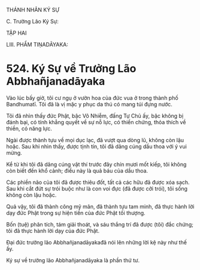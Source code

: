 THÁNH NHÂN KÝ SỰ

C. Trưởng Lão Ký Sự:

TẬP HAI

LIII. PHẨM TIṆADĀYAKA:

# 524. Ký Sự về Trưởng Lão Abbhañjanadāyaka

Vào lúc bấy giờ, tôi cư ngụ ở vườn hoa của đức vua ở trong thành phố Bandhumatī. Tôi đã là vị mặc y phục da thú có mang túi đựng nước.

Tôi đã nhìn thấy đức Phật, bậc Vô Nhiễm, đấng Tự Chủ ấy, bậc không bị đánh bại, có tính khẳng quyết về sự nỗ lực, có thiền chứng, thỏa thích về thiền, có năng lực.

Ngài được thành tựu về mọi dục lạc, đã vượt qua dòng lũ, không còn lậu hoặc. Sau khi nhìn thấy, được tịnh tín, tôi đã dâng cúng dầu thoa với ý vui mừng.

Kể từ khi tôi đã dâng cúng vật thí trước đây chín mươi mốt kiếp, tôi không còn biết đến khổ cảnh; điều này là quả báu của dầu thoa.

Các phiền não của tôi đã được thiêu đốt, tất cả các hữu đã được xóa sạch. Sau khi cắt đứt sự trói buộc như là con voi đực (đã được cởi trói), tôi sống không còn lậu hoặc.

Quả vậy, tôi đã thành công mỹ mãn, đã thành tựu tam minh, đã thực hành lời dạy đức Phật trong sự hiện tiền của đức Phật tối thượng.

Bốn (tuệ) phân tích, tám giải thoát, và sáu thắng trí đã được (tôi) đắc chứng; tôi đã thực hành lời dạy của đức Phật.

Đại đức trưởng lão Abbhañjanadāyakađã nói lên những lời kệ này như thế ấy.

Ký sự về trưởng lão Abbhañjanadāyaka là phần thứ tư.
